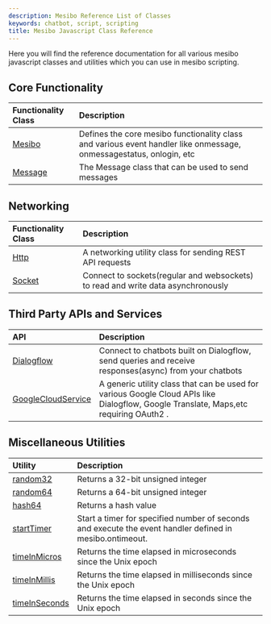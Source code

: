 ```yaml
---
description: Mesibo Reference List of Classes 
keywords: chatbot, script, scripting
title: Mesibo Javascript Class Reference 
---
```


Here you will find the reference documentation for all various mesibo javascript classes and utilities which you can use in mesibo scripting. 

## Core Functionality 

| Functionality Class  	| Description                                                     |
|:--------------------------------------------------------------------|:----------------------------------------------------------------|
| [Mesibo](/documentation/chatbot/reference/mesibo)                            | Defines the core mesibo functionality class and various event handler like onmessage, onmessagestatus, onlogin, etc 
| [Message](/documentation/chatbot/reference/message/)                              | The Message class that can be used to send messages

## Networking 

| Functionality Class | Description                                                                                                     |
|:--------------------------------------------------------------|:----------------------------------------------------------------------------------------------------------------|
| [Http](/documentation/chatbot/reference/http/)              | A networking utility class for sending REST API requests 
| [Socket](/documentation/chatbot/reference/socket/)                   | Connect to sockets(regular and websockets) to read and write data asynchronously


## Third Party APIs and Services 

| API                                                   | Description                                                                            |
|:------------------------------------------------------|:---------------------------------------------------------------------------------------|
| [Dialogflow](/documentation/chatbot/reference/dialogflow)                            | Connect to chatbots built on Dialogflow, send queries and receive responses(async) from your chatbots 
| [GoogleCloudService](/documentation/chatbot/reference/googlecloudservice)                            | A generic utility class that can be used for various Google Cloud APIs like Dialogflow, Google Translate, Maps,etc requiring OAuth2 . 

## Miscellaneous Utilities 

| Utility | Description                                                                        |
|:-------------------------------------------------------|:-----------------------------------------------------------------------------------|
| [random32](/documentation/chatbot/reference/utilities/#random32)   | Returns a 32-bit unsigned integer 
| [random64](/documentation/chatbot/reference/utilities/#random64)   | Returns a 64-bit unsigned integer 
| [hash64](/documentation/chatbot/reference/utilities/#hash64)  |Returns a hash value 
| [startTimer](/documentation/chatbot/reference/utilities/#starattimer)  |Start a timer for specified number of seconds and execute the event handler defined in mesibo.ontimeout. 
| [timeInMicros](/documentation/chatbot/reference/utilities/#timeinmicros) | Returns the time elapsed in microseconds since the Unix epoch 
| [timeInMillis](/documentation/chatbot/reference/utilities/#timeinmillis) | Returns the time elapsed in milliseconds since the Unix epoch      |
| [timeInSeconds](/documentation/chatbot/reference/utilities/#timeinseconds) | Returns the time elapsed in seconds since the Unix epoch         	|
